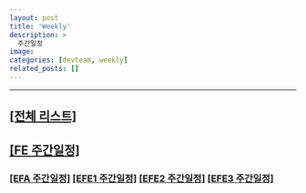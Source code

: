 ```yaml
---
layout: post
title: 'Weekly'
description: >
  주간일정
image: 
categories: [devteam, weekly]
related_posts: []
---
```

---

## [[전체 리스트]](/weekly/)
## [[FE 주간일정]](/tag-weekly-fe/)
### [[EFA 주간일정]](/tag-weekly-efa/) [[EFE1 주간일정]](/tag-weekly-efe1/) [[EFE2 주간일정]](/tag-weekly-efe2/) [[EFE3 주간일정]](/tag-weekly-efe3/)